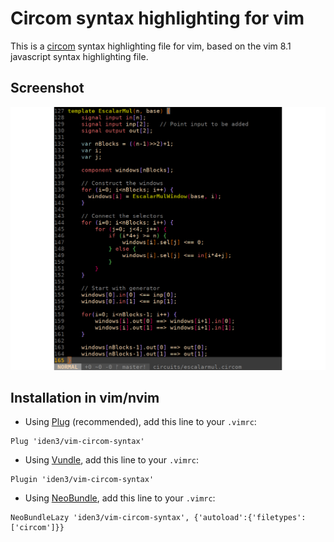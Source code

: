# Circom syntax highlighting for vim

This is a [circom](https://github.com/iden3/circom) syntax highlighting file
for vim, based on the vim 8.1 javascript syntax highlighting file.

## Screenshot

![](circom.png)

## Installation in vim/nvim

- Using [Plug](https://github.com/junegunn/vim-plug) (recommended), add this line to your `.vimrc`:
```
Plug 'iden3/vim-circom-syntax'
```

- Using [Vundle](https://github.com/gmarik/vundle), add this line to your `.vimrc`:
```
Plugin 'iden3/vim-circom-syntax'
```

- Using [NeoBundle](https://github.com/Shougo/neobundle.vim), add this line to your `.vimrc`:
```
NeoBundleLazy 'iden3/vim-circom-syntax', {'autoload':{'filetypes':['circom']}}
```
